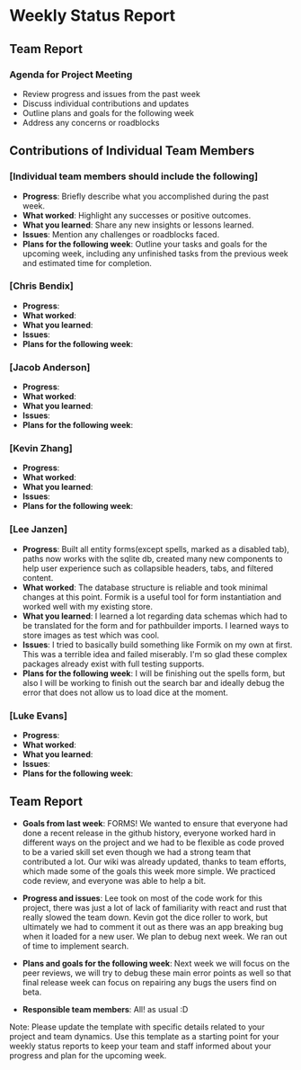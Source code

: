 # Weekly Status Report

## Team Report

### Agenda for Project Meeting

- Review progress and issues from the past week
- Discuss individual contributions and updates
- Outline plans and goals for the following week
- Address any concerns or roadblocks

## Contributions of Individual Team Members

### [Individual team members should include the following]

- **Progress**: Briefly describe what you accomplished during the past week.
- **What worked**: Highlight any successes or positive outcomes.
- **What you learned**: Share any new insights or lessons learned.
- **Issues**: Mention any challenges or roadblocks faced.
- **Plans for the following week**: Outline your tasks and goals for the upcoming week, including any unfinished tasks from the previous week and estimated time for completion.

### [Chris Bendix]

- **Progress**:
- **What worked**:
- **What you learned**:
- **Issues**:
- **Plans for the following week**:

### [Jacob Anderson]

- **Progress**:
- **What worked**:
- **What you learned**:
- **Issues**:
- **Plans for the following week**:

### [Kevin Zhang]

- **Progress**:
- **What worked**:
- **What you learned**:
- **Issues**:
- **Plans for the following week**:

### [Lee Janzen]

- **Progress**: Built all entity forms(except spells, marked as a disabled tab), paths now works with the sqlite db, created many new components to help user experience such as collapsible headers, tabs, and filtered content.
- **What worked**: The database structure is reliable and took minimal changes at this point. Formik is a useful tool for form instantiation and worked well with my existing store.
- **What you learned**: I learned a lot regarding data schemas which had to be translated for the form and for pathbuilder imports. I learned ways to store images as test which was cool.
- **Issues**: I tried to basically build something like Formik on my own at first. This was a terrible idea and failed miserably. I'm so glad these complex packages already exist with full testing supports.
- **Plans for the following week**: I will be finishing out the spells form, but also I will be working to finish out the search bar and ideally debug the error that does not allow us to load dice at the moment.

### [Luke Evans]

- **Progress**:
- **What worked**:
- **What you learned**:
- **Issues**:
- **Plans for the following week**:

## Team Report

- **Goals from last week**: FORMS! We wanted to ensure that everyone had done a recent release in the github history, everyone worked hard in different ways on the project and we had to be flexible as code proved to be a varied skill set even though we had a strong team that contributed a lot. Our wiki was already updated, thanks to team efforts, which made some of the goals this week more simple. We practiced code review, and everyone was able to help a bit.

- **Progress and issues**: Lee took on most of the code work for this project, there was just a lot of lack of familiarity with react and rust that really slowed the team down. Kevin got the dice roller to work, but ultimately we had to comment it out as there was an app breaking bug when it loaded for a new user. We plan to debug next week. We ran out of time to implement search.

- **Plans and goals for the following week**: Next week we will focus on the peer reviews, we will try to debug these main error points as well so that final release week can focus on repairing any bugs the users find on beta.

- **Responsible team members**: All! as usual :D

Note: Please update the template with specific details related to your project and team dynamics. Use this template as a starting point for your weekly status reports to keep your team and staff informed about your progress and plan for the upcoming week.
